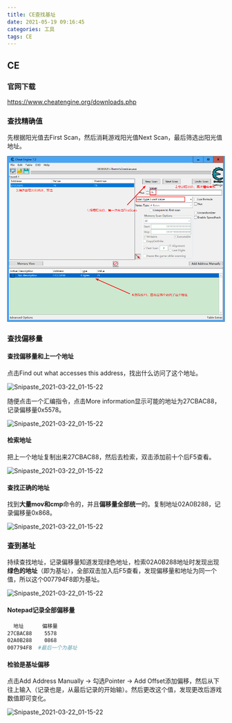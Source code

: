 ```yaml
---
title: CE查找基址
date: 2021-05-19 09:16:45
categories: 工具
tags: CE
---
```


## CE

### 官网下载

https://www.cheatengine.org/downloads.php

### 查找精确值

先根据阳光值去First Scan，然后消耗游戏阳光值Next Scan，最后筛选出阳光值地址。

![Snipaste_2021-03-22_01-15-22](CE查找基址/Snipaste_2021-03-22_01-15-22.png)

### 查找偏移量

#### 查找偏移量和上一个地址

点击Find out what accesses this address，找出什么访问了这个地址。

![Snipaste_2021-03-22_01-15-22](Snipaste_2021-03-22_01-18-02.png)

随便点击一个汇编指令，点击More information显示可能的地址为27CBAC88，记录偏移量0x5578。

![Snipaste_2021-03-22_01-15-22](Snipaste_2021-03-22_01-25-48.png)

#### 检索地址

把上一个地址复制出来27CBAC88，然后去检索，双击添加前十个后F5查看。

![Snipaste_2021-03-22_01-15-22](Snipaste_2021-03-22_01-33-08.png)

#### 查找正确的地址

找到**大量mov和cmp**命令的，并且**偏移量全部统一**的。复制地址02A0B288，记录偏移量0x868。

![Snipaste_2021-03-22_01-15-22](Snipaste_2021-03-22_01-41-47.png)

### 查到基址

持续查找地址，记录偏移量知道发现绿色地址，检索02A0B288地址时发现出现**绿色的地址**（即为基址），全部双击加入后F5查看，发现偏移量和地址为同一个值，所以这个007794F8即为基址。

![Snipaste_2021-03-22_01-15-22](Snipaste_2021-03-22_01-50-43.png)

#### Notepad记录全部偏移量

```bash
  地址      偏移量
27CBAC88    5578
02A0B288    0868
007794F8  #最后一个为基址
```

#### 检验是基址偏移

点击Add Address Manually -> 勾选Pointer -> Add Offset添加偏移，然后从下往上输入（记录也是，从最后记录的开始输）。然后更改这个值，发现更改后游戏数值即可变化。

![Snipaste_2021-03-22_01-15-22](Snipaste_2021-03-22_02-00-02.png)


